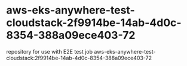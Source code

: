 # aws-eks-anywhere-test-cloudstack-2f9914be-14ab-4d0c-8354-388a09ece403-72
repository for use with E2E test job aws-eks-anywhere-test-cloudstack:2f9914be-14ab-4d0c-8354-388a09ece403-72
